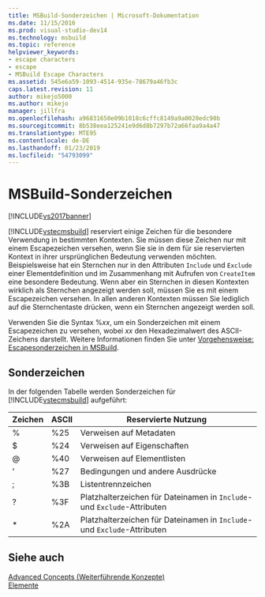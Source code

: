```yaml
---
title: MSBuild-Sonderzeichen | Microsoft-Dokumentation
ms.date: 11/15/2016
ms.prod: visual-studio-dev14
ms.technology: msbuild
ms.topic: reference
helpviewer_keywords:
- escape characters
- escape
- MSBuild Escape Characters
ms.assetid: 545e6a59-1093-4514-935e-78679a46fb3c
caps.latest.revision: 11
author: mikejo5000
ms.author: mikejo
manager: jillfra
ms.openlocfilehash: a96831650e09b1018c6cffc8149a9a0020edc90b
ms.sourcegitcommit: 8b538eea125241e9d6d8b7297b72a66faa9a4a47
ms.translationtype: MTE95
ms.contentlocale: de-DE
ms.lasthandoff: 01/23/2019
ms.locfileid: "54793099"
---
```

# <a name="msbuild-special-characters"></a>MSBuild-Sonderzeichen
[!INCLUDE[vs2017banner](../includes/vs2017banner.md)]

  
[!INCLUDE[vstecmsbuild](../includes/vstecmsbuild-md.md)] reserviert einige Zeichen für die besondere Verwendung in bestimmten Kontexten. Sie müssen diese Zeichen nur mit einem Escapezeichen versehen, wenn Sie sie in dem für sie reservierten Kontext in ihrer ursprünglichen Bedeutung verwenden möchten. Beispielsweise hat ein Sternchen nur in den Attributen `Include` und `Exclude` einer Elementdefinition und im Zusammenhang mit Aufrufen von `CreateItem` eine besondere Bedeutung. Wenn aber ein Sternchen in diesen Kontexten wirklich als Sternchen angezeigt werden soll, müssen Sie es mit einem Escapezeichen versehen. In allen anderen Kontexten müssen Sie lediglich auf die Sternchentaste drücken, wenn ein Sternchen angezeigt werden soll.  
  
 Verwenden Sie die Syntax %*xx*, um ein Sonderzeichen mit einem Escapezeichen zu versehen, wobei *xx* den Hexadezimalwert des ASCII-Zeichens darstellt. Weitere Informationen finden Sie unter [Vorgehensweise: Escapesonderzeichen in MSBuild](../msbuild/how-to-escape-special-characters-in-msbuild.md).  
  
## <a name="special-characters"></a>Sonderzeichen  
 In der folgenden Tabelle werden Sonderzeichen für [!INCLUDE[vstecmsbuild](../includes/vstecmsbuild-md.md)] aufgeführt:  
  
|**Zeichen**|**ASCII**|**Reservierte Nutzung**|  
|-------------------|---------------|------------------------|  
|%|%25|Verweisen auf Metadaten|  
|$|%24|Verweisen auf Eigenschaften|  
|@|%40|Verweisen auf Elementlisten|  
|'|%27|Bedingungen und andere Ausdrücke|  
|;|%3B|Listentrennzeichen|  
|?|%3F|Platzhalterzeichen für Dateinamen in `Include`- und `Exclude`-Attributen|  
|*|%2A|Platzhalterzeichen für Dateinamen in `Include`- und `Exclude`-Attributen|  
  
## <a name="see-also"></a>Siehe auch  
 [Advanced Concepts (Weiterführende Konzepte)](../msbuild/msbuild-advanced-concepts.md)   
 [Elemente](../msbuild/msbuild-items.md)
